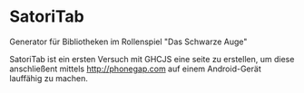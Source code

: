 # SatoriTab

Generator für Bibliotheken im Rollenspiel "Das Schwarze Auge"

SatoriTab ist ein ersten Versuch mit GHCJS eine seite zu erstellen, um diese anschließent mittels http://phonegap.com auf einem Android-Gerät lauffähig zu machen.
